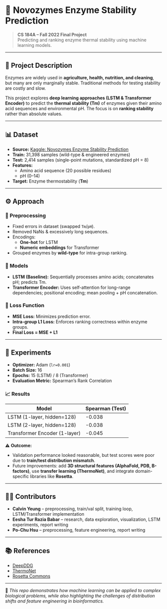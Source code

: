 # 🧬 Novozymes Enzyme Stability Prediction  

> **CS 184A – Fall 2022 Final Project**  
> Predicting and ranking enzyme thermal stability using machine learning models.  

---

## 📌 Project Description  
Enzymes are widely used in **agriculture, health, nutrition, and cleaning**, but many are only marginally stable. Traditional methods for testing stability are costly and slow.  

This project explores **deep learning approaches (LSTM & Transformer Encoder)** to predict the **thermal stability (Tm)** of enzymes given their amino acid sequences and environmental pH. The focus is on **ranking stability** rather than absolute values.  

---

## 📊 Dataset  
- **Source:** [Kaggle: Novozymes Enzyme Stability Prediction](https://www.kaggle.com/competitions/novozymes-enzyme-stability-prediction)  
- **Train:** 31,398 samples (wild-type & engineered enzymes)  
- **Test:** 2,414 samples (single-point mutations, standardized pH = 8)  
- **Features:**  
  - Amino acid sequence (20 possible residues)  
  - pH (0–14)  
- **Target:** Enzyme thermostability (**Tm**)  

---

## ⚙️ Approach  

### 🔹 Preprocessing  
- Fixed errors in dataset (swapped `Tm`/`pH`).  
- Removed NaNs & excessively long sequences.  
- Encodings:  
  - **One-hot** for LSTM  
  - **Numeric embeddings** for Transformer  
- Grouped enzymes by **wild-type** for intra-group ranking.  

### 🔹 Models  
- **LSTM (Baseline):** Sequentially processes amino acids; concatenates pH; predicts Tm.  
- **Transformer Encoder:** Uses self-attention for long-range dependencies; positional encoding; mean pooling + pH concatenation.  

### 🔹 Loss Function  
- **MSE Loss:** Minimizes prediction error.  
- **Intra-group L1 Loss:** Enforces ranking correctness within enzyme groups.  
- **Final Loss = MSE + L1**  

---

## 🧪 Experiments  

- **Optimizer:** Adam (`lr=0.001`)  
- **Batch Size:** 16  
- **Epochs:** 15 (LSTM) / 8 (Transformer)  
- **Evaluation Metric:** Spearman’s Rank Correlation  

### 📈 Results  
| Model                        | Spearman (Test) |  
|-------------------------------|-----------------|  
| LSTM (1-layer, hidden=128)    | -0.038 |  
| LSTM (2-layer, hidden=128)    | -0.038 |  
| Transformer Encoder (1-layer) | -0.045 |  

⚠️ **Outcome:**  
- Validation performance looked reasonable, but test scores were poor due to **train/test distribution mismatch**.  
- Future improvements: add **3D structural features (AlphaFold, PDB, B-factors)**, use **transfer learning (ThermoNet)**, and integrate domain-specific libraries like **Rosetta**.  

---

## 👩‍💻 Contributors  
- **Calvin Yeung** – preprocessing, train/val split, training loop, LSTM/Transformer implementation  
- **Eesha Tur Razia Babar** – research, data exploration, visualization, LSTM experiments, report writing  
- **Po-Chu Hsu** – preprocessing, feature engineering, report writing  

---

## 📚 References  
- [DeepDDG](https://doi.org/10.1021/acs.jcim.8b00697)  
- [ThermoNet](https://github.com/gersteinlab/ThermoNet)  
- [Rosetta Commons](https://www.rosettacommons.org/software)  

---

🚀 *This repo demonstrates how machine learning can be applied to complex biological problems, while also highlighting the challenges of distribution shifts and feature engineering in bioinformatics.*  

